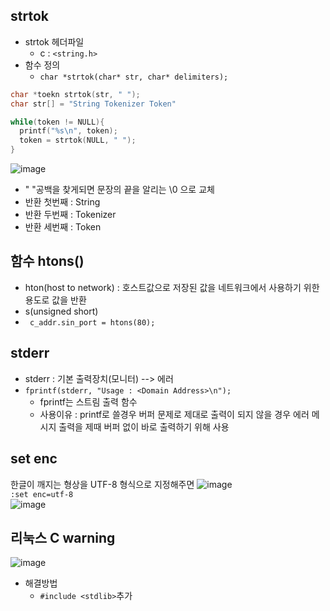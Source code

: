 ## strtok
- strtok 헤더파일
  - c : `<string.h> `
- 함수 정의
  - `char *strtok(char* str, char* delimiters);` 
```c
char *toekn strtok(str, " ");
char str[] = "String Tokenizer Token"

while(token != NULL){
  printf("%s\n", token);
  token = strtok(NULL, " ");
}
```
![image](https://user-images.githubusercontent.com/65120581/133225455-08017c31-8ca8-4d04-b760-f4972a5af35d.png)

- " "공백을 찾게되면 문장의 끝을 알리는 \0 으로 교체
- 반환 첫번째 : String
- 반환 두번째 : Tokenizer
- 반환 세번째 : Token

## 함수 htons()
- hton(host to network) : 호스트값으로 저장된 값을 네트워크에서 사용하기 위한 용도로 값을 반환
- s(unsigned short)
- ` c_addr.sin_port = htons(80);`

## stderr
- stderr : 기본 출력장치(모니터) --> 에러
- `fprintf(stderr, "Usage : <Domain Address>\n");` 
  - fprintf는 스트림 출력 함수
  - 사용이유 : printf로 쓸경우 버퍼 문제로 제대로 출력이 되지 않을 경우 에러 메시지 출력을 제때 버퍼 없이 바로 출력하기 위해 사용

## set enc
한글이 깨지는 형상을 UTF-8 형식으로 지정해주면 
![image](https://user-images.githubusercontent.com/65120581/133207530-f6ea3054-c1d2-4a7a-aeb7-4b40602b6553.png) <br>
`:set enc=utf-8` <Br>
![image](https://user-images.githubusercontent.com/65120581/133210482-9d331f1a-f238-43bd-85d4-9b95de6b5793.png) 

  
## 리눅스 C warning
  ![image](https://user-images.githubusercontent.com/65120581/133219647-b9507952-1f92-4c9a-ac39-981f3db96bee.png)
 - 해결방법
   - `#include <stdlib>`추가
  

